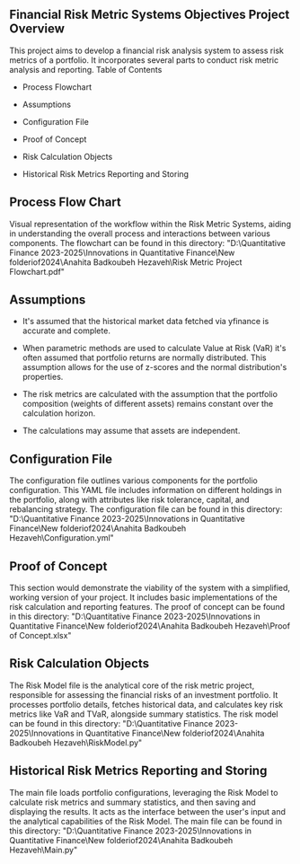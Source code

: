 ## Financial Risk Metric Systems Objectives Project Overview

This project aims to develop a financial risk analysis system to assess risk metrics of a portfolio. It incorporates several parts to conduct risk metric analysis and reporting.
Table of Contents

-	Process Flowchart

-	Assumptions 

-	Configuration File

-	Proof of Concept

-	Risk Calculation Objects 

-   Historical Risk Metrics Reporting and Storing

## Process Flow Chart

Visual representation of the workflow within the Risk Metric Systems, aiding in understanding the overall process and interactions between various components. 
The flowchart can be found in this directory: "D:\Quantitative Finance 2023-2025\Innovations in Quantitative Finance\New folderiof2024\Anahita Badkoubeh Hezaveh\Risk Metric Project Flowchart.pdf"

## Assumptions 

- It's assumed that the historical market data fetched via yfinance is accurate and complete.

- When parametric methods are used to calculate Value at Risk (VaR) it's often assumed that portfolio returns are normally distributed. This assumption allows for the use of z-scores and the normal distribution's properties.

- The risk metrics are calculated with the assumption that the portfolio composition (weights of different assets) remains constant over the calculation horizon. 

- The calculations may assume that assets are independent. 


## Configuration File

The configuration file outlines various components for the portfolio configuration. This YAML file includes information on different holdings in the portfolio, along with attributes like risk tolerance, capital, and rebalancing strategy.
The configuration file can be found in this directory: "D:\Quantitative Finance 2023-2025\Innovations in Quantitative Finance\New folderiof2024\Anahita Badkoubeh Hezaveh\Configuration.yml"

## Proof of Concept

This section would demonstrate the viability of the system with a simplified, working version of your project. It includes basic implementations of the risk calculation and reporting features.
The proof of concept can be found in this directory: "D:\Quantitative Finance 2023-2025\Innovations in Quantitative Finance\New folderiof2024\Anahita Badkoubeh Hezaveh\Proof of Concept.xlsx"

## Risk Calculation Objects 

The Risk Model file is the analytical core of the risk metric project, responsible for assessing the financial risks of an investment portfolio. It processes portfolio details, fetches historical data, and calculates key risk metrics like VaR and TVaR, alongside summary statistics. 
The risk model can be found in this directory: "D:\Quantitative Finance 2023-2025\Innovations in Quantitative Finance\New folderiof2024\Anahita Badkoubeh Hezaveh\RiskModel.py"

## Historical Risk Metrics Reporting and Storing 

The main file loads portfolio configurations, leveraging the Risk Model to calculate risk metrics and summary statistics, and then saving and displaying the results. It acts as the interface between the user's input and the analytical capabilities of the Risk Model.
The main file can be found in this directory: "D:\Quantitative Finance 2023-2025\Innovations in Quantitative Finance\New folderiof2024\Anahita Badkoubeh Hezaveh\Main.py"


